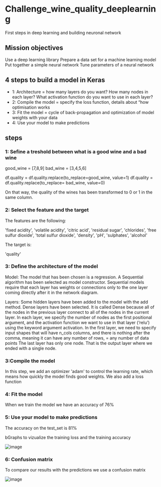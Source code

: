 # Challenge_wine_quality_deeplearning
First steps in deep learning and building neuronal network

## Mission objectives
Use a deep learning library
Prepare a data set for a machine learning model
Put together a simple neural network
Tune parameters of a neural network

## 4 steps to build a model in Keras

+ 1: Architecture = how many layers do you want? How many nodes in each layer? What activation function do you want to use in each layer?
+ 2: Compile the model = specify the loss function, details about “how optimisation works
+ 3: Fit the model = cycle of back-propagation and optimization of model weights with your data
+ 4: Use your model to make predictions

## steps

### 1: Sefine a treshold between what is a good wine and a bad wine 

good_wine = [7,8,9]
bad_wine = [3,4,5,6]

df.quality = df.quality.replace(to_replace=good_wine, value=1)
df.quality = df.quality.replace(to_replace= bad_wine, value=0)

On that way, the quality of the wines has been transformed to 0 or 1 in the same column.

### 2: Select the feature and the target

The features are the following: 

'fixed acidity', 'volatile acidity', 'citric acid',
'residual sugar', 'chlorides', 'free sulfur dioxide',
'total sulfur dioxide', 'density', 'pH', 'sulphates', 'alcohol'

The target is:

'quality'


### 3: Define the architecture of the model

Model:
The model that has been chosen is a regression. A Sequential algorithm has been selected as model constructor. Sequential models require that each layer has weights or connections only to the one layer coming directly after it in the network diagram.

Layers:
Some hidden layers have been added to the model with the add method. Dense layers have been selected. It is called Dense because all of the nodes in the previous layer connect to all of the nodes in the current layer. In each layer, we specify the number of nodes as the first positional argument, and the activation function we want to use in that layer (‘relu’) using the keyword argument activation. In the first layer, we need to specify input shapes that will have n_cols columns, and there is nothing after the comma, meaning it can have any number of rows, = any number of data points
The last layer has only one node. That is the output layer where we ended with a single node.

### 3:Compile the model
In this step, we add an optimizer 'adam' to control the learning rate, which means how quickly the model finds good weights.
We also add a loss function

### 4: Fit the model

When we train the model we have an accuracy of 76% 

### 5: Use your model to make predictions

The accuracy on the test_set is 81%

bGraphs to vizualize the training loss and the training accuracy 

![image](https://user-images.githubusercontent.com/84380205/132689245-bbbd28b7-4462-48c4-b2f2-3d864967c65a.png)

### 6: Confusion matrix

To compare our results with the predictions we use a confusion matrix

![image](https://user-images.githubusercontent.com/84380205/132694072-b80cf233-1644-438c-bedd-8d140244a7f3.png)


